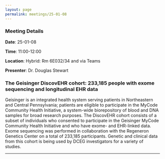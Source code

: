 ```yaml
---
layout: page
permalink: meetings/25-01-08
---
```


### Meeting Details

**Date**: 25-01-08

**Time**: 11:00-12:00 

**Location**: Hybrid: Rm 6E032/34 and via Teams 

**Presenter**: Dr. Douglas Stewart

###  The Geisinger DiscovEHR cohort: 233,185 people with exome sequencing and longitudinal EHR data

Geisinger is an integrated health system serving patients in Northeastern and Central Pennsylvania; patients are eligible to participate in the MyCode Community Health Initiative, a system-wide biorepository of blood and DNA samples for broad research purposes. The DiscovEHR cohort consists of a subset of individuals who consented to participate in the Geisinger MyCode Community Health Initiative and who have exome- and EHR-linked data. Exome sequencing was performed in collaboration with the Regeneron Genetics Center on a total of 233,185 participants. Genetic and clinical data from this cohort is being used by DCEG investigators for a variety of studies.

---

<br><br>


